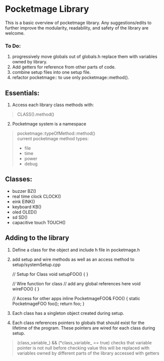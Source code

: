 # Pocketmage Library
This is a basic overview of pocketmage library. Any suggestions/edits to further improve the modularity, readability, and safety of the library are welcome.

### To Do:

1. progressively move globals out of globals.h replace them with variables owned by library. 
2. Add getters for reference from other parts of code.
3. combine setup files into one setup file.
4. refactor pocketmage:: to use only pocketmage::method().

## Essentials:

1. Access each library class methods with:

> CLASS().method()

2. Pocketmage system is a namespace

> pocketmage::typeOfMethod::method()<br />
> current pocketmage method types:
> - file
> - time
> - power
> - debug

## Classes:

- buzzer BZ()
- real time clock CLOCK()
- eink EINK()
- keyboard KB()
- oled OLED()
- sd SD()
- capacitive touch TOUCH()

## Adding to the library

1. Define a class for the object and include h file in pocketmage.h
2. add setup and wire methods as well as an access method to setup/systemSetup.cpp

    // Setup for Class
    void setupFOO() {
    }

    // Wire function for class
    // add any global references here
    void wireFOO() {
    }

    // Access for other apps
    inline PocketmageFOO& FOO() {
      static PocketmageFOO foo();
      return foo;
    }

3. Each class has a singleton object created during setup.
4. Each class references pointers to globals that should exist for the lifetime of the program. These pointers are wired for each class during setup. 

> (class_variable_) && (*class_variable_ == true) checks that variable pointer is not null before checking value
> this will be replaced with variables owned by different parts of the library accessed with getters